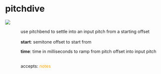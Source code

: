 
<a name=pitchdive></a><br>
# <b>pitchdive</b>
<img src="../images/pitchdive.png"><br>
<div style="display:inline-block;margin-left:50px;">
use pitchbend to settle into an input pitch from a starting offset<br/><br/>
<b>start</b>: semitone offset to start from<br>

<b>time</b>: time in milliseconds to ramp from pitch offset into input pitch<br>

<br>accepts: <font color=orange>notes</font> <br></div>
